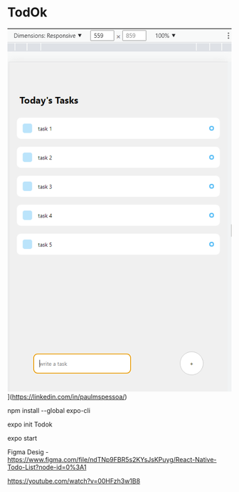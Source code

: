# TodOk

<img src="./assets/home.png" alt="App Image">](https://linkedin.com/in/paulmspessoa/)

npm install --global expo-cli

expo init Todok

expo start



Figma Desig - https://www.figma.com/file/ndTNp9FBR5s2KYsJsKPuyg/React-Native-Todo-List?node-id=0%3A1

https://youtube.com/watch?v=00HFzh3w1B8
